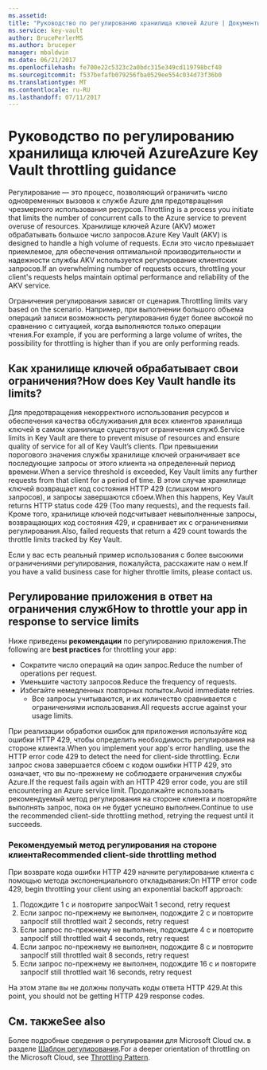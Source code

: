 ```yaml
---
ms.assetid: 
title: "Руководство по регулированию хранилища ключей Azure | Документы Майкрософт"
ms.service: key-vault
author: BrucePerlerMS
ms.author: bruceper
manager: mbaldwin
ms.date: 06/21/2017
ms.openlocfilehash: fe700e22c5323c2a0bdc315e349cd119798bcf40
ms.sourcegitcommit: f537befafb079256fba0529ee554c034d73f36b0
ms.translationtype: MT
ms.contentlocale: ru-RU
ms.lasthandoff: 07/11/2017
---
```

# <a name="azure-key-vault-throttling-guidance"></a><span data-ttu-id="2cd39-102">Руководство по регулированию хранилища ключей Azure</span><span class="sxs-lookup"><span data-stu-id="2cd39-102">Azure Key Vault throttling guidance</span></span>

<span data-ttu-id="2cd39-103">Регулирование — это процесс, позволяющий ограничить число одновременных вызовов к службе Azure для предотвращения чрезмерного использования ресурсов.</span><span class="sxs-lookup"><span data-stu-id="2cd39-103">Throttling is a process you initiate that limits the number of concurrent calls to the Azure service to prevent overuse of resources.</span></span> <span data-ttu-id="2cd39-104">Хранилище ключей Azure (AKV) может обрабатывать большое число запросов.</span><span class="sxs-lookup"><span data-stu-id="2cd39-104">Azure Key Vault (AKV) is designed to handle a high volume of requests.</span></span> <span data-ttu-id="2cd39-105">Если это число превышает приемлемое, для обеспечения оптимальной производительности и надежности службы AKV используется регулирование клиентских запросов.</span><span class="sxs-lookup"><span data-stu-id="2cd39-105">If an overwhelming number of requests occurs, throttling your client's requests helps maintain optimal performance and reliability of the AKV service.</span></span>

<span data-ttu-id="2cd39-106">Ограничения регулирования зависят от сценария.</span><span class="sxs-lookup"><span data-stu-id="2cd39-106">Throttling limits vary based on the scenario.</span></span> <span data-ttu-id="2cd39-107">Например, при выполнении большого объема операций записи возможность регулирования будет более высокой по сравнению с ситуацией, когда выполняются только операции чтения.</span><span class="sxs-lookup"><span data-stu-id="2cd39-107">For example, if you are performing a large volume of writes, the possibility for throttling is higher than if you are only performing reads.</span></span>

## <a name="how-does-key-vault-handle-its-limits"></a><span data-ttu-id="2cd39-108">Как хранилище ключей обрабатывает свои ограничения?</span><span class="sxs-lookup"><span data-stu-id="2cd39-108">How does Key Vault handle its limits?</span></span>

<span data-ttu-id="2cd39-109">Для предотвращения некорректного использования ресурсов и обеспечения качества обслуживания для всех клиентов хранилища ключей в самом хранилище существуют ограничения служб.</span><span class="sxs-lookup"><span data-stu-id="2cd39-109">Service limits in Key Vault are there to prevent misuse of resources and ensure quality of service for all of Key Vault’s clients.</span></span> <span data-ttu-id="2cd39-110">При превышении порогового значения службы хранилище ключей ограничивает все последующие запросы от этого клиента на определенный период времени.</span><span class="sxs-lookup"><span data-stu-id="2cd39-110">When a service threshold is exceeded, Key Vault limits any further requests from that client for a period of time.</span></span> <span data-ttu-id="2cd39-111">В этом случае хранилище ключей возвращает код состояния HTTP 429 (слишком много запросов), и запросы завершаются сбоем.</span><span class="sxs-lookup"><span data-stu-id="2cd39-111">When this happens, Key Vault returns HTTP status code 429 (Too many requests), and the requests fail.</span></span> <span data-ttu-id="2cd39-112">Кроме того, хранилище ключей подсчитывает невыполненные запросы, возвращающих код состояния 429, и сравнивает их с ограничениями регулирования.</span><span class="sxs-lookup"><span data-stu-id="2cd39-112">Also, failed requests that return a 429 count towards the throttle limits tracked by Key Vault.</span></span> 

<span data-ttu-id="2cd39-113">Если у вас есть реальный пример использования с более высокими ограничениями регулирования, пожалуйста, расскажите нам о нем.</span><span class="sxs-lookup"><span data-stu-id="2cd39-113">If you have a valid business case for higher throttle limits, please contact us.</span></span>


## <a name="how-to-throttle-your-app-in-response-to-service-limits"></a><span data-ttu-id="2cd39-114">Регулирование приложения в ответ на ограничения служб</span><span class="sxs-lookup"><span data-stu-id="2cd39-114">How to throttle your app in response to service limits</span></span>

<span data-ttu-id="2cd39-115">Ниже приведены **рекомендации** по регулированию приложения.</span><span class="sxs-lookup"><span data-stu-id="2cd39-115">The following are **best practices** for throttling your app:</span></span>
- <span data-ttu-id="2cd39-116">Сократите число операций на один запрос.</span><span class="sxs-lookup"><span data-stu-id="2cd39-116">Reduce the number of operations per request.</span></span>
- <span data-ttu-id="2cd39-117">Уменьшите частоту запросов.</span><span class="sxs-lookup"><span data-stu-id="2cd39-117">Reduce the frequency of requests.</span></span>
- <span data-ttu-id="2cd39-118">Избегайте немедленных повторных попыток.</span><span class="sxs-lookup"><span data-stu-id="2cd39-118">Avoid immediate retries.</span></span> 
    - <span data-ttu-id="2cd39-119">Все запросы учитываются, и их количество сравнивается с ограничениями использования.</span><span class="sxs-lookup"><span data-stu-id="2cd39-119">All requests accrue against your usage limits.</span></span>

<span data-ttu-id="2cd39-120">При реализации обработки ошибок для приложения используйте код ошибки HTTP 429, чтобы определить необходимость регулирования на стороне клиента.</span><span class="sxs-lookup"><span data-stu-id="2cd39-120">When you implement your app's error handling, use the HTTP error code 429 to detect the need for client-side throttling.</span></span> <span data-ttu-id="2cd39-121">Если запрос снова завершается сбоем с кодом ошибки HTTP 429, это означает, что вы по-прежнему не соблюдаете ограничения службы Azure.</span><span class="sxs-lookup"><span data-stu-id="2cd39-121">If the request fails again with an HTTP 429 error code, you are still encountering an Azure service limit.</span></span> <span data-ttu-id="2cd39-122">Продолжайте использовать рекомендуемый метод регулирования на стороне клиента и повторяйте выполнять запрос, пока он не будет успешно выполнен.</span><span class="sxs-lookup"><span data-stu-id="2cd39-122">Continue to use the recommended client-side throttling method, retrying the request until it succeeds.</span></span>

### <a name="recommended-client-side-throttling-method"></a><span data-ttu-id="2cd39-123">Рекомендуемый метод регулирования на стороне клиента</span><span class="sxs-lookup"><span data-stu-id="2cd39-123">Recommended client-side throttling method</span></span>

<span data-ttu-id="2cd39-124">При возврате кода ошибки HTTP 429 начните регулирование клиента с помощью метода экспоненциального откладывания:</span><span class="sxs-lookup"><span data-stu-id="2cd39-124">On HTTP error code 429, begin throttling your client using an exponential backoff approach:</span></span>

1. <span data-ttu-id="2cd39-125">Подождите 1 с и повторите запрос</span><span class="sxs-lookup"><span data-stu-id="2cd39-125">Wait 1 second, retry request</span></span>
2. <span data-ttu-id="2cd39-126">Если запрос по-прежнему не выполнен, подождите 2 с и повторите запрос</span><span class="sxs-lookup"><span data-stu-id="2cd39-126">If still throttled wait 2 seconds, retry request</span></span>
3. <span data-ttu-id="2cd39-127">Если запрос по-прежнему не выполнен, подождите 4 с и повторите запрос</span><span class="sxs-lookup"><span data-stu-id="2cd39-127">If still throttled wait 4 seconds, retry request</span></span>
4. <span data-ttu-id="2cd39-128">Если запрос по-прежнему не выполнен, подождите 8 с и повторите запрос</span><span class="sxs-lookup"><span data-stu-id="2cd39-128">If still throttled wait 8 seconds, retry request</span></span>
5. <span data-ttu-id="2cd39-129">Если запрос по-прежнему не выполнен, подождите 16 с и повторите запрос</span><span class="sxs-lookup"><span data-stu-id="2cd39-129">If still throttled wait 16 seconds, retry request</span></span>

<span data-ttu-id="2cd39-130">На этом этапе вы не должны получать коды ответа HTTP 429.</span><span class="sxs-lookup"><span data-stu-id="2cd39-130">At this point, you should not be getting HTTP 429 response codes.</span></span>

## <a name="see-also"></a><span data-ttu-id="2cd39-131">См. также</span><span class="sxs-lookup"><span data-stu-id="2cd39-131">See also</span></span>

<span data-ttu-id="2cd39-132">Более подробные сведения о регулировании для Microsoft Cloud см. в разделе [Шаблон регулирования](https://docs.microsoft.com/azure/architecture/patterns/throttling).</span><span class="sxs-lookup"><span data-stu-id="2cd39-132">For a deeper orientation of throttling on the Microsoft Cloud, see [Throttling Pattern](https://docs.microsoft.com/azure/architecture/patterns/throttling).</span></span>

